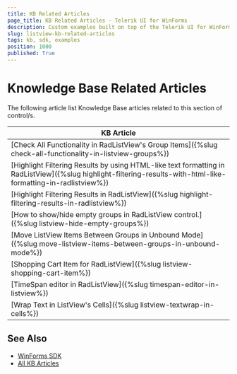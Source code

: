 ```yaml
---
title: KB Related Articles
page_title: KB Related Articles - Telerik UI for WinForms
description: Custom examples built on top of the Telerik UI for WinForms control.
slug: listview-kb-related-articles
tags: kb, sdk, examples
position: 1000
published: True
---
```


# Knowledge Base Related Articles

The following article list Knowledge Base articles related to this section of control/s.
<!--KB Articles Table-->

|KB Article|
|----|
|[Check All Functionality in RadListView's Group Items]({%slug check-all-functionality-in-listview-groups%})|
|[Highlight Filtering Results by using HTML-like text formatting in RadListView]({%slug highlight-filtering-results-with-html-like-formatting-in-radlistview%})|
|[Highlight Filtering Results in RadListView]({%slug highlight-filtering-results-in-radlistview%})|
|[How to show/hide empty groups in RadListView control.]({%slug listview-hide-empty-groups%})|
|[Move ListView Items Between Groups in Unbound Mode]({%slug move-listview-items-between-groups-in-unbound-mode%})|
|[Shopping Cart Item for RadListView]({%slug listview-shopping-cart-item%})|
|[TimeSpan editor in RadListView]({%slug timespan-editor-in-listview%})|
|[Wrap Text in ListView's Cells]({%slug listview-textwrap-in-cells%})|

## See Also

* [WinForms SDK](https://github.com/telerik/winforms-sdk)
* [All KB Articles](https://docs.telerik.com/devtools/winforms/knowledge-base)
